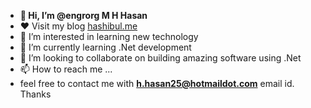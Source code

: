 - **👋 Hi, I’m @engrorg M H Hasan <br>**
- :heart: Visit my blog <a href="https://hashibul.me">hashibul.me</a>
- 👀 I’m interested in learning new technology 
- 🌱 I’m currently learning .Net development
- 💞️ I’m looking to collaborate on building amazing software using .Net
- 📫 How to reach me ...
- feel free to contact me with **[h.hasan25@hotmaildot.com](url)** email id.
     Thanks
